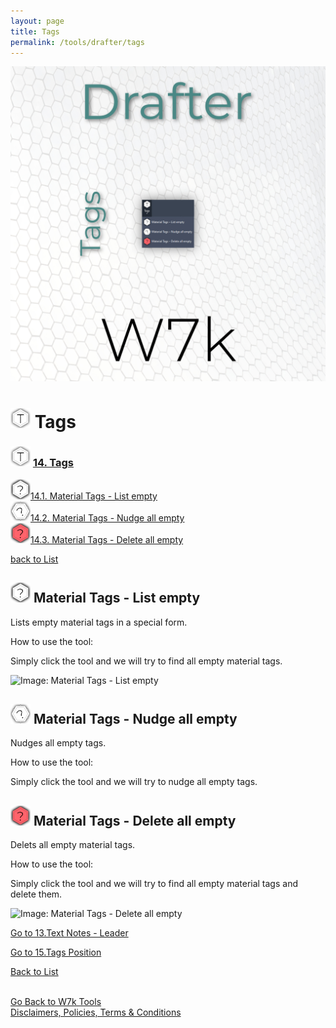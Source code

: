 ```yaml
---
layout: page
title: Tags
permalink: /tools/drafter/tags
---
```



![Tags](/images/Tools/Drafter/drafterTags1.jpg)  


# <a id="tags"></a> ![Tags](/images/Tools/Drafter/Icons/Tags.png) Tags  

### ![Tags](/images/Tools/Drafter/Icons/Tags.png) [14. Tags](#tags)  
  
![Material Tags - List empty](/images/Tools/Drafter/Icons/Tags_Empty.png)[14.1. Material Tags - List empty](#material-tags-list-empty)  
![Material Tags - Nudge all empty](/images/Tools/Drafter/Icons/Tags_Empty_Nudge.png)[14.2. Material Tags - Nudge all empty](#material-tags-nudge-all-empty)  
![Material Tags - Delete all empty](/images/Tools/Drafter/Icons/Tags_Empty_Del.png)[14.3. Material Tags - Delete all empty](#material-tags-delete-all-empty)  
  

[back to List](/Drafter.md/#list)  


## <a id="material-tags-list-empty"></a> ![Material Tags - List empty](/images/Tools/Drafter/Icons/Tags_Empty.png) Material Tags - List empty

Lists empty material tags in a special form.

How to use the tool:

Simply click the tool and we will try to find all empty material tags. 

![Image: Material Tags - List empty](https://drive.google.com/uc?export=view&id=1AxXl-a9nB0w8ji8VJm4NqfAdeAZQktB2)  

## <a id="material-tags-nudge-all-empty"></a> ![Material Tags - Nudge all empty](/images/Tools/Drafter/Icons/Tags_Empty_Nudge.png) Material Tags - Nudge all empty

Nudges all empty tags. 

How to use the tool:

Simply click the tool and we will try to nudge all empty tags.

## <a id="material-tags-delete-all-empty"></a> ![Material Tags - Delete all empty](/images/Tools/Drafter/Icons/Tags_Empty_Del.png) Material Tags - Delete all empty

Delets all empty material tags.

How to use the tool:

Simply click the tool and we will try to find all empty material tags and delete them.  

![Image: Material Tags - Delete all empty](https://drive.google.com/uc?export=view&id=1BqUfITkNVYGmsopSH-El5E2gsEhTwPOY)  

[Go to 13.Text Notes - Leader](/DrTextNotesLeader.md/#text-notes-leader)  

[Go to 15.Tags Position](/DrTagsPosition.md/#tags-position)  

[Back to List](/Drafter.md/#list)  
  
  
<br>
<div class="backToTools">
    <a href="https://w7k.pl/tools/">Go Back to W7k Tools</a>
</div>
<div class="terms">
    <a href="https://w7k.pl/terms/">Disclaimers, Policies, Terms & Conditions</a>
</div>

